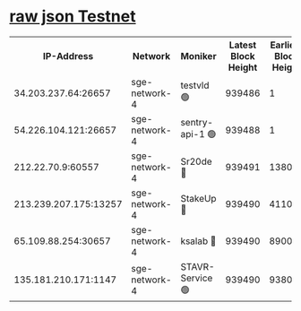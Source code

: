 
[raw json Testnet](https://rpc-check.sget.stavr.tech/sget/rpc-sget-result.json)
=


<table><tr><th>IP-Address</th><th>Network</th><th>Moniker</th><th>Latest Block Height</th><th>Earliest Block Height</th><th>Catching Up</th><th>Tx Index</th><th>Voting Power</th><th>Scan Time</th></tr><tr><td>34.203.237.64:26657</td><td>sge-network-4</td><td>testvld 🟢</td><td>939486</td><td>1</td><td>False</td><td>on</td><td>0</td><td>2024-01-03T15:56:25.761588523UTC</td></tr><tr><td>54.226.104.121:26657</td><td>sge-network-4</td><td>sentry-api-1 🟢</td><td>939488</td><td>1</td><td>False</td><td>on</td><td>0</td><td>2024-01-03T15:56:40.618353046UTC</td></tr><tr><td>212.22.70.9:60557</td><td>sge-network-4</td><td>Sr20de 🔴</td><td>939491</td><td>138001</td><td>False</td><td>on</td><td>99</td><td>2024-01-03T15:56:56.331085390UTC</td></tr><tr><td>213.239.207.175:13257</td><td>sge-network-4</td><td>StakeUp 🔴</td><td>939490</td><td>411001</td><td>False</td><td>off</td><td>100</td><td>2024-01-03T15:56:49.106153361UTC</td></tr><tr><td>65.109.88.254:30657</td><td>sge-network-4</td><td>ksalab 🔴</td><td>939490</td><td>890001</td><td>False</td><td>off</td><td>238</td><td>2024-01-03T15:56:53.818291043UTC</td></tr><tr><td>135.181.210.171:1147</td><td>sge-network-4</td><td>STAVR-Service 🟢</td><td>939490</td><td>938001</td><td>False</td><td>on</td><td>0</td><td>2024-01-03T15:56:49.422570907UTC</td></tr></table>
